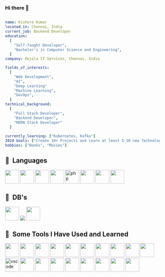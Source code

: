 ### Hi there 👋

```yaml

name: Kishore Kumar
located_in: Chennai, India
current_job: Backend Developer
education:
  [
    "Self-Taught Developer",
    "Bachelor's in Computer Science and Engineering",
  ]
company: Rejola IT Services, Chennai, India

fields_of_interests:
  [
    "Web Development",
    "AI",
    "Deep Learning"
    "Machine Learning",
    "DevOps",
  ]
technical_background:
  [
    "Full Stack Developer",
    "Backend Developer",
    "MERN Stack Developer"
  ]
  
currently_learning: ["Kubernetes, Kafka"]
2024 Goals: ["Create 10+ Projects and learn at least 5-10 new Technologies."]
hobbies: ["Books", "Movies"]

```

<h2> 🚀 &nbsp;Languages</h2>
<p align="left">
<img src="https://cdn.jsdelivr.net/gh/devicons/devicon/icons/javascript/javascript-original.svg" width="45" height="45"/>
<img src="https://cdn.jsdelivr.net/gh/devicons/devicon/icons/typescript/typescript-original.svg" width="45" height="45"/>
<img src="https://cdn.jsdelivr.net/gh/devicons/devicon/icons/java/java-original.svg" width="45" height="45"/>
<img src="https://cdn.jsdelivr.net/gh/devicons/devicon/icons/python/python-original.svg" width="45" height="45"/>
<img src="https://cdn.jsdelivr.net/gh/devicons/devicon/icons/php/php-original.svg" alt="php" width="45" height="45"/>
<img src="https://cdn.jsdelivr.net/gh/devicons/devicon/icons/c/c-original.svg" width="45" height="45"/>
<img src="https://cdn.jsdelivr.net/gh/devicons/devicon/icons/html5/html5-original.svg" width="45" height="45"/>
<img src="https://cdn.jsdelivr.net/gh/devicons/devicon/icons/jquery/jquery-original.svg" width="45" height="45"/>
</p>

<h2> 🚀 &nbsp;DB's</h2>
<p align="left">
<img src="https://cdn.jsdelivr.net/gh/devicons/devicon/icons/mysql/mysql-original.svg" width="45" height="45"/>
<img src="https://img.shields.io/badge/MongoDB-%234ea94b.svg"/>
<img src="https://cdn.jsdelivr.net/gh/devicons/devicon/icons/postgresql/postgresql-original.svg" width="45" height="45"/>
</p>

<h2> 🚀 &nbsp;Some Tools I Have Used and Learned</h2>
<p align="left">
<img src="https://cdn.jsdelivr.net/gh/devicons/devicon/icons/nodejs/nodejs-original.svg" width="45" height="45"/>
<img src="https://cdn.jsdelivr.net/gh/devicons/devicon/icons/npm/npm-original-wordmark.svg" width="45" height="45"/>
<img src="https://cdn.jsdelivr.net/gh/devicons/devicon/icons/opencv/opencv-original.svg" width="45" height="45"/>
<img src="https://cdn.jsdelivr.net/gh/devicons/devicon/icons/anaconda/anaconda-original.svg" width="45" height="45"/>
<img src="https://cdn.jsdelivr.net/gh/devicons/devicon/icons/pandas/pandas-original.svg" width="45" height="45"/>
<img src="https://cdn.jsdelivr.net/gh/devicons/devicon/icons/css3/css3-original.svg" width="45" height="45"/>
<img src="https://cdn.jsdelivr.net/gh/devicons/devicon/icons/react/react-original.svg" width="45" height="45"/>
<img src="https://cdn.jsdelivr.net/gh/devicons/devicon/icons/redux/redux-original.svg" width="45" height="45"/>
<img src="https://cdn.jsdelivr.net/gh/devicons/devicon/icons/sequelize/sequelize-original.svg" width="45" height="45"/>
<img src="https://cdn.jsdelivr.net/gh/devicons/devicon/icons/redis/redis-original.svg" width="45" height="45"/>
<img src="https://cdn.jsdelivr.net/gh/devicons/devicon/icons/vscode/vscode-original.svg" alt="vscode" width="45" height="45"/>
<img src="https://cdn.jsdelivr.net/gh/devicons/devicon/icons/pycharm/pycharm-original.svg" width="45" height="45"/>
<img src="https://cdn.jsdelivr.net/gh/devicons/devicon/icons/docker/docker-original.svg" width="45" height="45"/>
<img src="https://cdn.jsdelivr.net/gh/devicons/devicon/icons/amazonwebservices/amazonwebservices-original.svg" width="45" height="45"/>
<img src="https://cdn.jsdelivr.net/gh/devicons/devicon/icons/filezilla/filezilla-plain.svg" width="45" height="45"/>
<img src="https://cdn.jsdelivr.net/gh/devicons/devicon/icons/putty/putty-original.svg" width="45" height="45"/>
<img src="https://cdn.jsdelivr.net/gh/devicons/devicon/icons/github/github-original.svg" width="45" height="45"/>
<img src="https://cdn.jsdelivr.net/gh/devicons/devicon/icons/linux/linux-original.svg" width="45" height="45"/>
<img src="https://cdn.jsdelivr.net/gh/devicons/devicon/icons/wordpress/wordpress-original.svg" width="45" height="45"/>  
</p>
